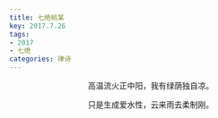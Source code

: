 ```yaml
---
title: 七绝給某
key: 2017.7.26
tags: 
- 2017
- 七绝
categories: 律诗
---
```


<p align="center">高温流火正中阳，我有绿荫独自凉。
</p>
<p align="center">只是生成爱水性，云来雨去柔制刚。
</p>
